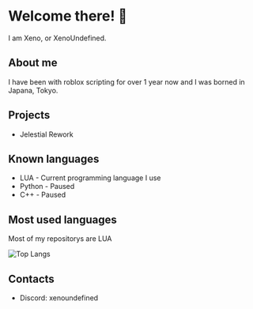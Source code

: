 # Welcome there! 👋
I am Xeno, or XenoUndefined.
## About me
I have been with roblox scripting for over 1 year now and I was borned in Japana, Tokyo.
## Projects
- Jelestial Rework
## Known languages
- LUA - Current programming language I use
- Python - Paused
- C++ - Paused
## Most used languages
Most of my repositorys are LUA

![Top Langs](https://github-readme-stats.vercel.app/api/top-langs/?username=voyager19878&theme=tokyonight)

## Contacts
- Discord: xenoundefined
